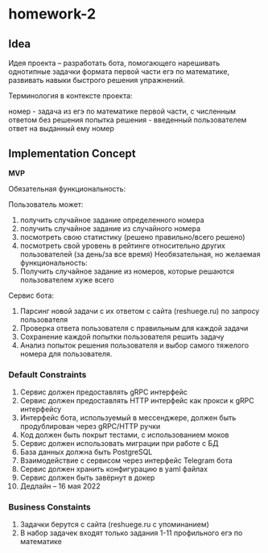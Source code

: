 # homework-2

## Idea

Идея проекта – разработать бота, помогающего нарешивать однотипные задачки формата первой части егэ по математике, развивать навыки быстрого решения упражнений.

Терминология в контексте проекта:

номер - задача из егэ по математике первой части, с численным ответом без решения
попытка решения - введенный пользователем ответ на выданный ему номер

## Implementation Concept

**MVP**

Обязательная функциональность:

Пользователь может:

1. получить случайное задание определенного номера
1. получить случайное задание из случайного номера
1. посмотреть свою статистику (решено правильно/всего решено)
1. посмотреть свой уровень в рейтинге относительно других пользователей (за день/за все время)
   Необязательная, но желаемая функциональность:
1. Получить случайное задание из номеров, которые решаются пользователем хуже всего

Сервис бота:

1. Парсинг новой задачи с их ответом с сайта (reshuege.ru) по запросу пользователя
1. Проверка ответа пользователя с правильным для каждой задачи
1. Сохранение каждой попытки пользователя решить задачу
1. Анализ попыток решения пользователя и выбор самого тяжелого номера для пользователя.

### Default Constraints

1. Сервис должен предоставлять gRPC интерфейс
1. Сервис должен предоставлять HTTP интерфейс как прокси к gRPC интерфейсу
1. Интерфейс бота, используемый в мессенджере, должен быть продублирован через gRPC/HTTP ручки
1. Код должен быть покрыт тестами, с использованием моков
1. Сервис должен использовать миграции при работе с БД
1. База данных должна быть PostgreSQL
1. Взаимодействие с сервисом через интерфейс Telegram бота
1. Сервис должен хранить конфигурацию в yaml файлах
1. Сервис должен быть завёрнут в докер
1. Дедлайн – 16 мая 2022

### Business Constaints

1. Задачки берутся с сайта (reshuege.ru с упоминанием)
1. В набор задачек входят только задания 1-11 профильного егэ по математике
